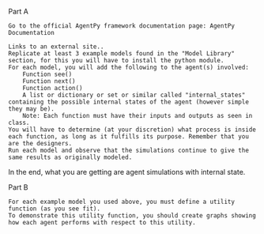 Part A

    Go to the official AgentPy framework documentation page: AgentPy Documentation 

    Links to an external site..
    Replicate at least 3 example models found in the "Model Library" section, for this you will have to install the python module.
    For each model, you will add the following to the agent(s) involved:
        Function see()
        Function next()
        Function action()
        A list or dictionary or set or similar called "internal_states" containing the possible internal states of the agent (however simple they may be).
        Note: Each function must have their inputs and outputs as seen in class.
    You will have to determine (at your discretion) what process is inside each function, as long as it fulfills its purpose. Remember that you are the designers.
    Run each model and observe that the simulations continue to give the same results as originally modeled.

In the end, what you are getting are agent simulations with internal state.

Part B

    For each example model you used above, you must define a utility function (as you see fit).
    To demonstrate this utility function, you should create graphs showing how each agent performs with respect to this utility.

